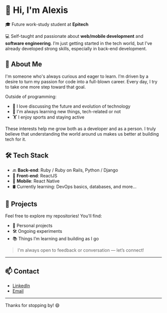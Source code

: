 # 👋 Hi, I'm Alexis

🎓 Future work-study student at **Epitech**

💻 Self-taught and passionate about **web/mobile development** and **software engineering**. I’m just getting started in the tech world, but I’ve already developed strong skills, especially in back-end development.


## 🚀 About Me

I'm someone who's always curious and eager to learn. I’m driven by a desire to turn my passion for code into a full-blown career. Every day, I try to take one more step toward that goal.

Outside of programming:
- 🤔 I love discussing the future and evolution of technology
- 🧠 I'm always learning new things, tech-related or not
- 🏋️ I enjoy sports and staying active

These interests help me grow both as a developer and as a person. I truly believe that understanding the world around us makes us better at building tech for it.

## 🛠️ Tech Stack

- 🔙 **Back-end**: Ruby / Ruby on Rails, Python / Django  
- 🎨 **Front-end**: ReactJS  
- 📱 **Mobile**: React Native  
- 🛢️ Currently learning: DevOps basics, databases, and more...

## 📂 Projects

Feel free to explore my repositories! You'll find:
- 🧪 Personal projects
- 🛠️ Ongoing experiments
- 📚 Things I’m learning and building as I go

> I'm always open to feedback or conversation — let’s connect!

---

## 📫 Contact

- [LinkedIn](https://www.linkedin.com/in/alexis-ferrere-142a3a267)
- [Email](mailto:alexferrere3@gmail.com)

---

Thanks for stopping by! 😄
